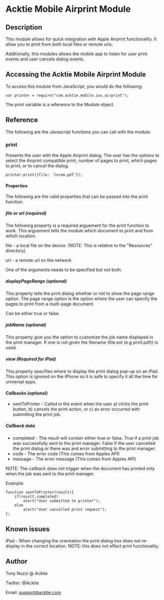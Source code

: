 # Acktie Mobile Airprint Module

## Description

This module allows for quick integration with Apple Airprint functionality.  It allow you to print from both local files or remote urls.

Additionally, this modules allows the mobile app to listen for user print events and user cancels dialog events.

## Accessing the Acktie Mobile Airprint Module

To access this module from JavaScript, you would do the following:

	var printer = require("com.acktie.mobile.ios.airprint");

The print variable is a reference to the Module object.	

## Reference

The following are the Javascript functions you can call with the module.

### print

Presents the user with the Apple Airprint dialog.  The user has the options to select the Airprint compatible print, number of pages to print, which pages to print,
or to cancel the dialog.

	printer.print({file: 'lorem.pdf'});

#### Properties
The following are the valid properties that can be passed into the print function.

##### file or url (required)
The following property is a required arguement for the print function to work.  This arguement tells the module which document to print and from which location.

file - a local file on the device. (NOTE: This is relative to the "Resources" directory)

url - a remote url on the network

One of the arguments needs to be specified but not both.

##### displayPageRange (optional)
This property tells the print dialog whether or not to show the page range option.  The page range option is the option where the user can specify the pages to print from
a multi-page document.

Can be either true or false. 

##### jobName (optional)
This property give you the option to customize the job name displayed in the print manager.  If one is not given the filename (file.ext (e.g print.pdf)) is used.

##### view (Required for iPad)
This property specifies where to display the print dialog pop-up on an iPad.  This option is ignored on the iPhone so it is safe to specify it all the time for universal apps.

#### Callbacks (optional)

*  sentToPrinter - Called in the event when the user a) clicks the print button, b) cancels the print action, or c) an error occurred with submitting the print job.  

##### Callback data

*  completed - The result will contain either true or false.  True if a print job was successfully sent to the print manager.  False if the user cancelled the print dialog or there was 
and error submitting to the print manager.
*  code - The error code (This comes from Apples API)
*  message - The error message (This comes from Apples API)

NOTE: The callback does not trigger when the document has printed only when the job was sent to the print manager.

Example: 

	function sentToPrinter(result){
		if(result.completed)
			alert("User submitted to printer");
		else
			alert("User cancelled print request");
	};


## Known issues
iPad - When changing the orientation the print dialog box does not re-display in the correct location.  NOTE: this does not effect print functionality.


## Author

Tony Nuzzi @ Acktie

Twitter: @Acktie

Email: support@acktie.com
